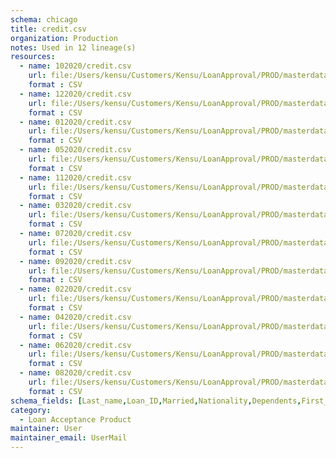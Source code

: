 ```yaml
---
schema: chicago
title: credit.csv
organization: Production
notes: Used in 12 lineage(s)
resources:
  - name: 102020/credit.csv 
    url: file:/Users/kensu/Customers/Kensu/LoanApproval/PROD/masterdata/prod/102020/credit.csv 
    format : CSV
  - name: 122020/credit.csv 
    url: file:/Users/kensu/Customers/Kensu/LoanApproval/PROD/masterdata/prod/122020/credit.csv 
    format : CSV
  - name: 012020/credit.csv 
    url: file:/Users/kensu/Customers/Kensu/LoanApproval/PROD/masterdata/prod/012020/credit.csv 
    format : CSV
  - name: 052020/credit.csv 
    url: file:/Users/kensu/Customers/Kensu/LoanApproval/PROD/masterdata/prod/052020/credit.csv 
    format : CSV
  - name: 112020/credit.csv 
    url: file:/Users/kensu/Customers/Kensu/LoanApproval/PROD/masterdata/prod/112020/credit.csv 
    format : CSV
  - name: 032020/credit.csv 
    url: file:/Users/kensu/Customers/Kensu/LoanApproval/PROD/masterdata/prod/032020/credit.csv 
    format : CSV
  - name: 072020/credit.csv 
    url: file:/Users/kensu/Customers/Kensu/LoanApproval/PROD/masterdata/prod/072020/credit.csv 
    format : CSV
  - name: 092020/credit.csv 
    url: file:/Users/kensu/Customers/Kensu/LoanApproval/PROD/masterdata/prod/092020/credit.csv 
    format : CSV
  - name: 022020/credit.csv 
    url: file:/Users/kensu/Customers/Kensu/LoanApproval/PROD/masterdata/prod/022020/credit.csv 
    format : CSV
  - name: 042020/credit.csv 
    url: file:/Users/kensu/Customers/Kensu/LoanApproval/PROD/masterdata/prod/042020/credit.csv 
    format : CSV
  - name: 062020/credit.csv 
    url: file:/Users/kensu/Customers/Kensu/LoanApproval/PROD/masterdata/prod/062020/credit.csv 
    format : CSV
  - name: 082020/credit.csv 
    url: file:/Users/kensu/Customers/Kensu/LoanApproval/PROD/masterdata/prod/082020/credit.csv 
    format : CSV
schema_fields: [Last_name,Loan_ID,Married,Nationality,Dependents,First_name,Property_Area,Education,Gender,Self_Employed,ApplicantIncome,CoapplicantIncome,LoanAmount,Loan_Amount_Term,Credit_History]
category:
  - Loan Acceptance Product
maintainer: User
maintainer_email: UserMail
---
```

